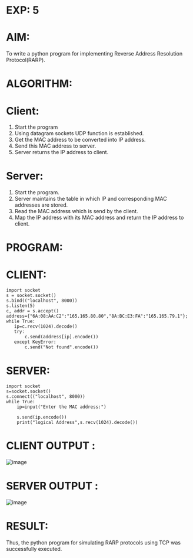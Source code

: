 # EXP: 5


# AIM:
To write a python program for implementing  Reverse Address Resolution Protocol(RARP).
# ALGORITHM:
# Client:
1. Start the program
2. Using datagram sockets UDP function is established.
3. Get the MAC address to be converted into IP address.
4. Send this MAC address to server.
5. Server returns the IP address to client.
# Server:
1. Start the program.
2. Server maintains the table in which IP and corresponding MAC addresses are stored.
3. Read the MAC address which is send by the client.
4. Map the IP address with its MAC address and return the IP address to client.
# PROGRAM:
# CLIENT:
```python3
import socket
s = socket.socket()
s.bind(("localhost", 8000))
s.listen(5)
c, addr = s.accept()
address={"6A:08:AA:C2":"165.165.80.80","8A:BC:E3:FA":"165.165.79.1"};
while True:
   ip=c.recv(1024).decode()
   try:
       c.send(address[ip].encode())
   except KeyError:
       c.send("Not found".encode())
  ```
# SERVER:
```python3
import socket
s=socket.socket()
s.connect(("localhost", 8000))
while True:
    ip=input("Enter the MAC address:")
     
    s.send(ip.encode())
    print("logical Address",s.recv(1024).decode())
```
   
# CLIENT OUTPUT : 
![image](https://github.com/arun1111j/cn-ex05/assets/128461833/404e2faa-12ec-40d1-ac70-cf5f0f966d57)

# SERVER OUTPUT :
![image](https://github.com/arun1111j/cn-ex05/assets/128461833/6dcbf36e-de60-4dc8-976d-df02022b99b4)

# RESULT:
Thus, the python program for simulating RARP protocols using TCP was successfully
executed.
